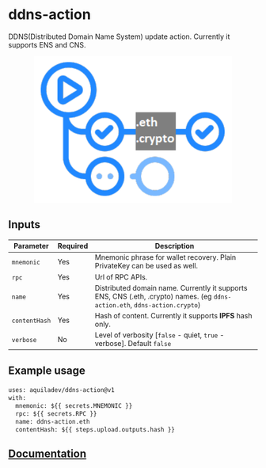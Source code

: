# ddns-action
DDNS(Distributed Domain Name System) update action. Currently it supports ENS and CNS.

<p align="center">
  <img width="400" src="assets/ddns-action.png" alt="ddns action">
</p>

## Inputs
Parameter     |Required |Description
---           |---      |---
`mnemonic`    |Yes      |Mnemonic phrase for wallet recovery. Plain PrivateKey can be used as well.
`rpc`         |Yes      |Url of RPC APIs.
`name`        |Yes      |Distributed domain name. Currently it supports ENS, CNS (.eth, .crypto) names. (eg `ddns-action.eth`, `ddns-action.crypto`)
`contentHash` |Yes      |Hash of content. Currently it supports **IPFS** hash only.
`verbose`     |No       |Level of verbosity [`false` - quiet, `true` - verbose]. Default `false`

## Example usage

```
uses: aquiladev/ddns-action@v1
with:
  mnemonic: ${{ secrets.MNEMONIC }}
  rpc: ${{ secrets.RPC }}
  name: ddns-action.eth
  contentHash: ${{ steps.upload.outputs.hash }}
```

## [Documentation](https://github.com/aquiladev/ddns-action/wiki)